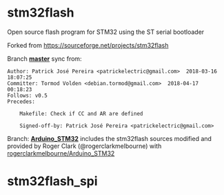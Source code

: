 # stm32flash
Open source flash program for STM32 using the ST serial bootloader

Forked from https://sourceforge.net/projects/stm32flash

Branch **[master](https://github.com/stm32duino/stm32flash/tree/master)** sync from:
```
Author: Patrick José Pereira <patrickelectric@gmail.com>  2018-03-16 18:07:25
Committer: Tormod Volden <debian.tormod@gmail.com>  2018-04-17 00:18:23
Follows: v0.5
Precedes:

    Makefile: Check if CC and AR are defined

    Signed-off-by: Patrick José Pereira <patrickelectric@gmail.com>
```

Branch: **[Arduino_STM32](https://github.com/stm32duino/stm32flash/tree/Arduino_STM32)**
includes the stm32flash sources modified and provided by Roger Clark (@rogerclarkmelbourne)
with [rogerclarkmelbourne/Arduino_STM32](https://github.com/rogerclarkmelbourne/Arduino_STM32)
# stm32flash_spi
